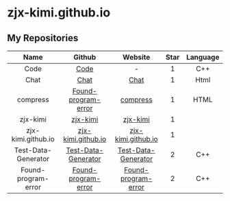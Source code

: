 # zjx-kimi.github.io
## My Repositories

|       Name         |                                    Github                                   |                                Website                                |  Star  | Language |
| :----------------: | :-------------------------------------------------------------------------: | :-------------------------------------------------------------------: | :----: | :------: |
|       Code         | [Code](https://github.com/zjx-kimi/Code)                                  |                                   -                                   |   1    |   C++    |
|       Chat         | [Chat](https://github.com/zjx-kimi/Chat)                                  |  [Chat](https://zjx-kimi.github.io/Chat)                              |   1    |   Html   |
|      compress      | [Found-program-error](https://github.com/zjx-kimi/compress)               |  [compress](https://zjx-kimi.github.io/compress)                      |   1    |   HTML   |
|      zjx-kimi      | [zjx-kimi](https://github.com/zjx-kimi/zjx-kimi)                          |  [zjx-kimi](https://zjx-kimi.github.io/zjx-kimi)                      |   1    |          | 
| zjx-kimi.github.io | [zjx-kimi.github.io](https://github.com/zjx-kimi/zjx-kimi.github.io)      |  [zjx-kimi.github.io](https://zjx-kimi.github.io/zjx-kimi.github.io)  |   1    |          | 
|Test-Data-Generator | [Test-Data-Generator](https://github.com/zjx-kimi/Test-Data-Generator)    |  [Test-Data-Generator](https://zjx-kimi.github.io/Test-Data-Generator)|   2    |   C++    |
|Found-program-error | [Found-program-error](https://github.com/zjx-kimi/Found-program-error)    |  [Found-program-error](https://zjx-kimi.github.io/Found-program-error)|   2    |   C++    |

<script async src="https://pagead2.googlesyndication.com/pagead/js/adsbygoogle.js?client=ca-pub-7113305446519837"
     crossorigin="anonymous"></script>
